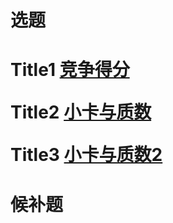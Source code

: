 <!--
 * @Author: eraDong qq1184434988@gmail.com
 * @Date: 2022-10-27 23:11:02
 * @LastEditors: eraDong qq1184434988@gmail.com
 * @LastEditTime: 2022-11-25 17:16:09
 * @FilePath: \RandomThings\CodeContestWeekly(CCW)\Week2\Source.md
 * @Description: 这是默认设置,请设置`customMade`, 打开koroFileHeader查看配置 进行设置: https://github.com/OBKoro1/koro1FileHeader/wiki/%E9%85%8D%E7%BD%AE
-->
<h1>选题<h1>

Title1 [竞争得分](https://www.luogu.com.cn/problem/P8841)

Title2 [小卡与质数](https://www.luogu.com.cn/problem/P8845)

Title3 [小卡与质数2](https://www.luogu.com.cn/problem/P8842)

<h1>候补题<h1>


